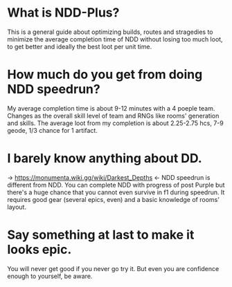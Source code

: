 # What is NDD-Plus?
This is a general guide about optimizing builds, routes and stragedies to minimize the average completion time of NDD without losing too much loot, to get better and ideally the best loot per unit time.

# How much do you get from doing NDD speedrun?
My average completion time is about 9-12 minutes with a 4 poeple team. Changes as the overall skill level of team and RNGs like rooms' generation and skills.
The average loot from my completion is about 2.25-2.75 hcs, 7-9 geode, 1/3 chance for 1 artifact.

# I barely know anything about DD.
-> https://monumenta.wiki.gg/wiki/Darkest_Depths <-
NDD speedrun is different from NDD. You can complete NDD with progress of post Purple but there's a huge chance that you cannot even survive in f1 during speedrun. It requires good gear (several epics, even) and a basic knowledge of rooms' layout.

# Say something at last to make it looks epic.
You will never get good if you never go try it.
But even you are confidence enough to yourself, be aware.
